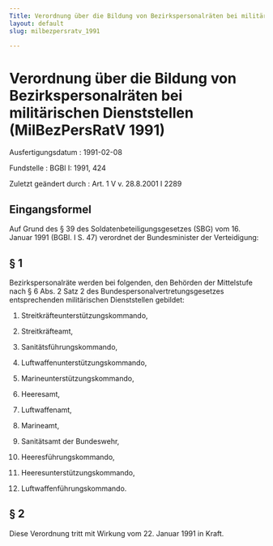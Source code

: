 ```yaml
---
Title: Verordnung über die Bildung von Bezirkspersonalräten bei militärischen Dienststellen
layout: default
slug: milbezpersratv_1991

---
```


# Verordnung über die Bildung von Bezirkspersonalräten bei militärischen Dienststellen (MilBezPersRatV 1991)

Ausfertigungsdatum
:   1991-02-08

Fundstelle
:   BGBl I: 1991, 424

Zuletzt geändert durch
:   Art. 1 V v. 28.8.2001 I 2289


## Eingangsformel

Auf Grund des § 39 des Soldatenbeteiligungsgesetzes (SBG) vom 16.
Januar 1991 (BGBl. I S. 47) verordnet der Bundesminister der
Verteidigung:


## § 1

Bezirkspersonalräte werden bei folgenden, den Behörden der Mittelstufe
nach § 6 Abs. 2 Satz 2 des Bundespersonalvertretungsgesetzes
entsprechenden militärischen Dienststellen gebildet:

1.  Streitkräfteunterstützungskommando,


2.  Streitkräfteamt,


3.  Sanitätsführungskommando,


4.  Luftwaffenunterstützungskommando,


5.  Marineunterstützungskommando,


6.  Heeresamt,


7.  Luftwaffenamt,


8.  Marineamt,


9.  Sanitätsamt der Bundeswehr,


10. Heeresführungskommando,


11. Heeresunterstützungskommando,


12. Luftwaffenführungskommando.





## § 2

Diese Verordnung tritt mit Wirkung vom 22. Januar 1991 in Kraft.

